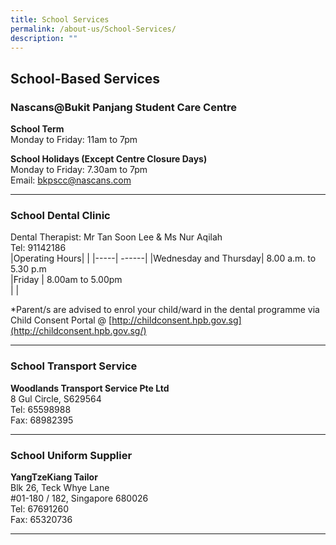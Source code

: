 ```yaml
---
title: School Services
permalink: /about-us/School-Services/
description: ""
---
```

School-Based Services
---------------------

  

### Nascans@Bukit Panjang Student Care Centre 


**School Term**<br>
Monday to Friday: 11am to 7pm


**School Holidays (Except Centre Closure Days)**<br>
Monday to Friday: 7.30am to 7pm<br>
Email: [bkpscc@nascans.com](mailto:bkpscc@nascans.com)

-------------------------------------------------
### School Dental Clinic

Dental Therapist: Mr Tan Soon Lee & Ms Nur Aqilah <br>
Tel: 91142186 <br>
|Operating Hours|     |
|-----| ------|
|Wednesday and Thursday| 8.00 a.m. to 5.30 p.m <br>
|Friday | 8.00am to 5.00pm <br>| 
|

  

\*Parent/s are advised to enrol your child/ward in the dental programme via Child Consent Portal @ [http://childconsent.hpb.gov.sg](http://childconsent.hpb.gov.sg/)

  
------------------------------------------------

### School Transport Service


**Woodlands Transport Service Pte Ltd** <br>
8 Gul Circle, S629564 <br>
Tel: 65598988 <br>
Fax: 68982395<br>

------------------------------------------------------

### School Uniform Supplier

**YangTzeKiang Tailor** <br>
Blk 26, Teck Whye Lane <br>
#01-180 / 182, Singapore 680026 <br>
Tel: 67691260 <br>
Fax: 65320736 <br>

-----------------------